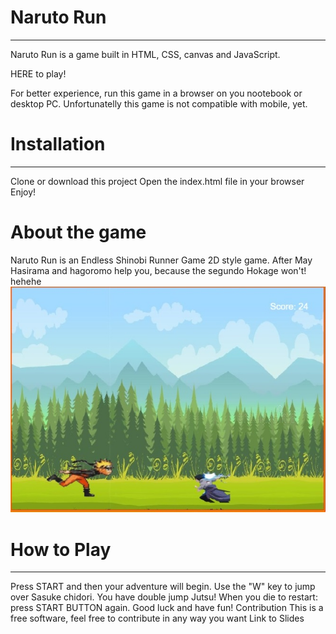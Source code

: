 <h1>Naruto Run</h1>
<hr>
Naruto Run is a game built in HTML, CSS, canvas and JavaScript.
<link href="https://samuelbatista3rios.github.io/lab-project-canvas/"> <p>HERE to play!</p></link>

For better experience, run this game in a browser on you nootebook or desktop PC. Unfortunatelly this game is not compatible with mobile, yet.

<h1>Installation</h1>
<hr>
Clone or download this project
Open the index.html file in your browser
Enjoy!

<h1>About the game</h1>
Naruto Run is an Endless Shinobi Runner Game 2D style game.
After 
May Hasirama and hagoromo help you, because the segundo Hokage won't! hehehe

<img src="./imagens/tela-do-game.jpeg">

<h1>How to Play</h1> 
<hr>
Press START and then your adventure will begin.
Use the "W" key to jump over Sasuke chidori.
You have double jump Jutsu!
When you die to restart: press START BUTTON again.
Good luck and have fun!
Contribution
This is a free software, feel free to contribute in any way you want

<link href="https://docs.google.com/presentation/d/e/2PACX-1vQUp-2YOg6H-WTthKkpAdXvwF-V-T5R6Fnw5-9oLEyXbcFSe5N_bbhPqfRLRrZSFYkGalyt-6jW-D6A/embed?slide=id.gc6f80d1ff_0_0">Link to Slides</link>

